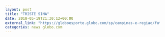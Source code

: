 ```yaml
---
layout: post
title: "TRISTE SINA"
date: 2018-05-19T21:30:12+00:00
external_link: "https://globoesporte.globo.com/sp/campinas-e-regiao/futebol/brasileirao-serie-b/jogo/19-05-2018/ponte-preta-atletico-go.ghtml"
categories: news globo.com
---
```

